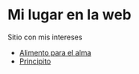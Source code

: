 # Mi lugar en la web

Sitio con mis intereses
* [Alimento para el alma](./FoodForThought.md)
* [Principito](http://rmora1409.github.io/Principito)

